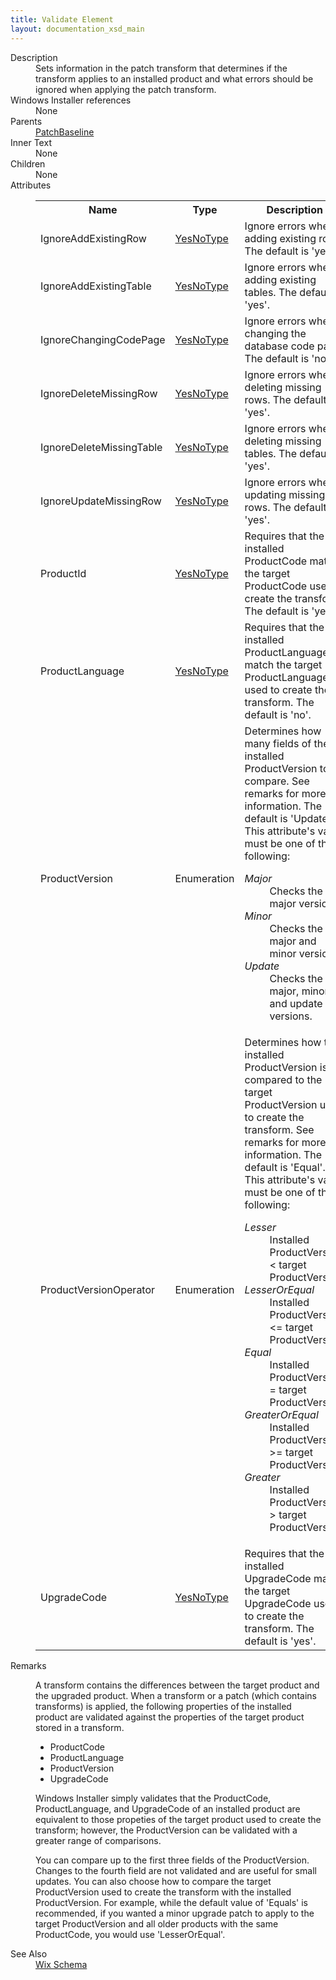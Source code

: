 ```yaml
---
title: Validate Element
layout: documentation_xsd_main
---
```

<dl>
  <dt>Description</dt>
  <dd>Sets information in the patch transform that determines if the transform applies to an installed product and what errors should be ignored when applying the patch transform.</dd>
  <dt>Windows Installer references</dt>
  <dd>None</dd>
  <dt>Parents</dt>
  <dd>
    <a href="../patchbaseline/">PatchBaseline</a>
  </dd>
  <dt>Inner Text</dt>
  <dd>None</dd>
  <dt>Children</dt>
  <dd>None</dd>
  <dt>Attributes</dt>
  <dd>
    <table cellspacing="0" cellpadding="0" class="schema">
      <tr>
        <th width="15%">Name</th>
        <th width="15%">Type</th>
        <th width="65%">Description</th>
        <th width="15%">Required</th>
      </tr>
      <tr>
        <td>IgnoreAddExistingRow</td>
        <td><a href="../simple_type_yesnotype/">YesNoType</a></td>
        <td>Ignore errors when adding existing rows. The default is 'yes'.</td>
        <td>&nbsp;</td>
      </tr>
      <tr>
        <td>IgnoreAddExistingTable</td>
        <td><a href="../simple_type_yesnotype/">YesNoType</a></td>
        <td>Ignore errors when adding existing tables. The default is 'yes'.</td>
        <td>&nbsp;</td>
      </tr>
      <tr>
        <td>IgnoreChangingCodePage</td>
        <td><a href="../simple_type_yesnotype/">YesNoType</a></td>
        <td>Ignore errors when changing the database code page. The default is 'no'.</td>
        <td>&nbsp;</td>
      </tr>
      <tr>
        <td>IgnoreDeleteMissingRow</td>
        <td><a href="../simple_type_yesnotype/">YesNoType</a></td>
        <td>Ignore errors when deleting missing rows. The default is 'yes'.</td>
        <td>&nbsp;</td>
      </tr>
      <tr>
        <td>IgnoreDeleteMissingTable</td>
        <td><a href="../simple_type_yesnotype/">YesNoType</a></td>
        <td>Ignore errors when deleting missing tables. The default is 'yes'.</td>
        <td>&nbsp;</td>
      </tr>
      <tr>
        <td>IgnoreUpdateMissingRow</td>
        <td><a href="../simple_type_yesnotype/">YesNoType</a></td>
        <td>Ignore errors when updating missing rows. The default is 'yes'.</td>
        <td>&nbsp;</td>
      </tr>
      <tr>
        <td>ProductId</td>
        <td><a href="../simple_type_yesnotype/">YesNoType</a></td>
        <td>Requires that the installed ProductCode match the target ProductCode used to create the transform. The default is 'yes'.</td>
        <td>&nbsp;</td>
      </tr>
      <tr>
        <td>ProductLanguage</td>
        <td><a href="../simple_type_yesnotype/">YesNoType</a></td>
        <td>Requires that the installed ProductLanguage match the target ProductLanguage used to create the transform. The default is 'no'.</td>
        <td>&nbsp;</td>
      </tr>
      <tr>
        <td>ProductVersion</td>
        <td>Enumeration</td>
        <td>Determines how many fields of the installed ProductVersion to compare. See remarks for more information. The default is 'Update'.  This attribute's value must be one of the following:<dl><dt class="enumerationValue"><dfn>Major</dfn></dt><dd>Checks the major version.</dd><dt class="enumerationValue"><dfn>Minor</dfn></dt><dd>Checks the major and minor versions.</dd><dt class="enumerationValue"><dfn>Update</dfn></dt><dd>Checks the major, minor, and update versions.</dd></dl></td>
        <td>&nbsp;</td>
      </tr>
      <tr>
        <td>ProductVersionOperator</td>
        <td>Enumeration</td>
        <td>Determines how the installed ProductVersion is compared to the target ProductVersion used to create the transform. See remarks for more information. The default is 'Equal'.  This attribute's value must be one of the following:<dl><dt class="enumerationValue"><dfn>Lesser</dfn></dt><dd>Installed ProductVersion &lt; target ProductVersion.</dd><dt class="enumerationValue"><dfn>LesserOrEqual</dfn></dt><dd>Installed ProductVersion &lt;= target ProductVersion.</dd><dt class="enumerationValue"><dfn>Equal</dfn></dt><dd>Installed ProductVersion = target ProductVersion.</dd><dt class="enumerationValue"><dfn>GreaterOrEqual</dfn></dt><dd>Installed ProductVersion &gt;= target ProductVersion.</dd><dt class="enumerationValue"><dfn>Greater</dfn></dt><dd>Installed ProductVersion &gt; target ProductVersion.</dd></dl></td>
        <td>&nbsp;</td>
      </tr>
      <tr>
        <td>UpgradeCode</td>
        <td><a href="../simple_type_yesnotype/">YesNoType</a></td>
        <td>Requires that the installed UpgradeCode match the target UpgradeCode used to create the transform. The default is 'yes'.</td>
        <td>&nbsp;</td>
      </tr>
    </table>
  </dd>
  <dt>Remarks</dt>
  <dd><p>A transform contains the differences between the target product and the upgraded product. When a transform or a patch (which contains transforms) is applied, the following properties of the installed product are validated against the properties of the target product stored in a transform.</p><ul><li>ProductCode</li><li>ProductLanguage</li><li>ProductVersion</li><li>UpgradeCode</li></ul><p>Windows Installer simply validates that the ProductCode, ProductLanguage, and UpgradeCode of an installed product are equivalent to those propeties of the target product used to create the transform; however, the ProductVersion can be validated with a greater range of comparisons.</p><p>You can compare up to the first three fields of the ProductVersion. Changes to the fourth field are not validated and are useful for small updates. You can also choose how to compare the target ProductVersion used to create the transform with the installed ProductVersion. For example, while the default value of 'Equals' is recommended, if you wanted a minor upgrade patch to apply to the target ProductVersion and all older products with the same ProductCode, you would use 'LesserOrEqual'.</p></dd>
  <dt>See Also</dt>
  <dd>
    <a href="../">Wix Schema</a>
  </dd>
</dl>

